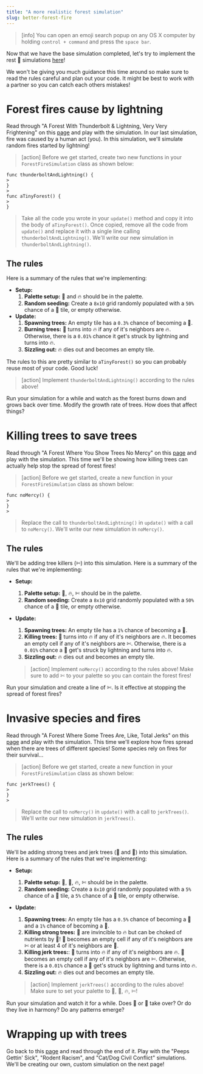 ```yaml
---
title: "A more realistic forest simulation"
slug: better-forest-fire
---
```


> [info]
> You can open an emoji search popup on any OS X computer by holding `control + command` and press the `space bar`.

Now that we have the base simulation completed, let's try to implement the rest 🌲 simulations [here](http://ncase.me/simulating/)!

We won't be giving you much guidance this time around so make sure to read the rules careful and plan out your code. It might be best to work with a partner so you can catch each others mistakes!

# Forest fires cause by lightning

Read through "A Forest With Thunderbolt & Lightning, Very Very Frightening" on this [page](http://ncase.me/simulating/) and play with the simulation. In our last simulation, fire was caused by a human act (you). In this simulation, we'll simulate random fires started by lightning!

> [action]
> Before we get started, create two new functions in your `ForestFireSimulation` class as shown below:
>
```
func thunderboltAndLightning() {
>
}
>
func aTinyForest() {
>
}
```
>
> Take all the code you wrote in your `update()` method and copy it into the body of `aTinyForest()`. Once copied, remove all the code from `update()` and replace it with a single line calling `thunderboltAndLightning()`. We'll write our new simulation in `thunderboltAndLightning()`.

## The rules

Here is a summary of the rules that we're implementing:

- **Setup:**
  1. **Palette setup:** 🌲 and 🔥 should be in the palette.
  1. **Random seeding:** Create a `8x10` grid randomly populated with a `50%` chance of a 🌲 tile, or empty otherwise.
- **Update:**
  1. **Spawning trees:** An empty tile has a `0.3%` chance of becoming a 🌲.
  1. **Burning trees:** 🌲 turns into 🔥 if any of it's neighbors are 🔥. Otherwise, there is a `0.01%` chance it get's struck by lightning and turns into 🔥.
  1. **Sizzling out:** 🔥 dies out and becomes an empty tile.

The rules to this are pretty similar to `aTinyForest()` so you can probably reuse most of your code. Good luck!

> [action]
> Implement `thunderboltAndLightning()` according to the rules above!

Run your simulation for a while and watch as the forest burns down and grows back over time. Modify the growth rate of trees. How does that affect things?

# Killing trees to save trees

Read through "A Forest Where You Show Trees No Mercy" on this [page](http://ncase.me/simulating/) and play with the simulation. This time we'll be showing how killing trees can actually help stop the spread of forest fires!

> [action]
> Before we get started, create a new function in your `ForestFireSimulation` class as shown below:
>
```
func noMercy() {
>
}
>
```
>
> Replace the call to `thunderboltAndLightning()` in `update()` with a call to `noMercy()`. We'll write our new simulation in `noMercy()`.

## The rules

We'll be adding tree killers (✄) into this simulation. Here is a summary of the rules that we're implementing:

- **Setup:**
  1. **Palette setup:** 🌲, 🔥, ✄ should be in the palette.
  1. **Random seeding:** Create a `8x10` grid randomly populated with a `50%` chance of a 🌲 tile, or empty otherwise.
- **Update:**
  1. **Spawning trees:** An empty tile has a `1%` chance of becoming a 🌲.
  1. **Killing trees:** 🌲 turns into 🔥 if any of it's neighbors are 🔥. It becomes an empty cell if any of it's neighbors are ✄. Otherwise, there is a `0.01%` chance a 🌲 get's struck by lightning and turns into 🔥.
  1. **Sizzling out:** 🔥 dies out and becomes an empty tile.

  > [action]
  > Implement `noMercy()` according to the rules above! Make sure to add ✄ to your palette so you can contain the forest fires!

Run your simulation and create a line of ✄. Is it effective at stopping the spread of forest fires?

# Invasive species and fires

Read through "A Forest Where Some Trees Are, Like, Total Jerks" on this [page](http://ncase.me/simulating/) and play with the simulation. This time we'll explore how fires spread when there are trees of different species! Some species rely on fires for their survival...

> [action]
> Before we get started, create a new function in your `ForestFireSimulation` class as shown below:
>
```
func jerkTrees() {
>
}
>
```
>
> Replace the call to `noMercy()` in `update()` with a call to `jerkTrees()`. We'll write our new simulation in `jerkTrees()`.

## The rules

We'll be adding strong trees and jerk trees (🌳 and 🌱) into this simulation. Here is a summary of the rules that we're implementing:

- **Setup:**
  1. **Palette setup:** 🌳, 🌱, 🔥, ✄ should be in the palette.
  1. **Random seeding:** Create a `8x10` grid randomly populated with a `5%` chance of a 🌳 tile, a `5%` chance of a 🌱 tile, or empty otherwise.
- **Update:**
  1. **Spawning trees:** An empty tile has a `0.5%` chance of becoming a 🌳 and a `1%` chance of becoming a 🌱.
  1. **Killing strong trees:** 🌳 are invincible to 🔥 but can be choked of nutrients by 🌱! 🌳 becomes an empty cell if any of it's neighbors are ✄ or at least 4 of it's neighbors are 🌱.
  1. **Killing jerk trees:**: 🌱 turns into 🔥 if any of it's neighbors are 🔥. 🌱 becomes an empty cell if any of it's neighbors are ✄. Otherwise, there is a `0.01%` chance a 🌱 get's struck by lightning and turns into 🔥.
  1. **Sizzling out:** 🔥 dies out and becomes an empty tile.

  > [action]
  > Implement `jerkTrees()` according to the rules above! Make sure to set your palette to 🌳, 🌱, 🔥, ✄!

Run your simulation and watch it for a while. Does 🌳 or 🌱 take over? Or do they live in harmony? Do any patterns emerge?

# Wrapping up with trees

Go back to this [page](http://ncase.me/simulating/) and read through the end of it. Play with the "Peeps Gettin' Sick", "Rodent Racism", and "Cat/Dog Civil Conflict" simulations. We'll be creating our own, custom simulation on the next page!
